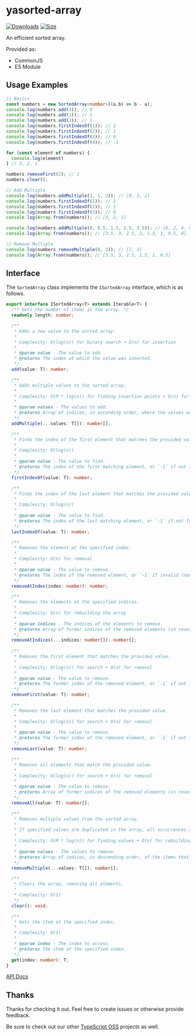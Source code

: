 # yasorted-array

[![Downloads][downloads-badge]][downloads]
[![Size][size-badge]][size]

An efficient sorted array.

Provided as:

- CommonJS
- ES Module

## Usage Examples

```typescript
// Basics
const numbers = new SortedArray<number>((a,b) => b - a);
console.log(numbers.add(3)); // 0
console.log(numbers.add(1)); // 1
console.log(numbers.add(2)); // 1
console.log(numbers.firstIndexOf(1)); // 2
console.log(numbers.firstIndexOf(2)); // 1
console.log(numbers.firstIndexOf(3)); // 0
console.log(numbers.firstIndexOf(4)); // -1

for (const element of numbers) {
  console.log(element)
} // 3, 2, 1

numbers.removeFirst(2); // 1
numbers.clear();

// Add Multiple
console.log(numbers.addMultiple(3, 1, 2)); // [0, 1, 2]
console.log(numbers.firstIndexOf(1)); // 2
console.log(numbers.firstIndexOf(2)); // 1
console.log(numbers.firstIndexOf(3)); // 0
console.log(Array.from(numbers)); // [3, 2, 1]

console.log(numbers.addMultiple(0, 0.5, 1.5, 2.5, 3.5)); // [0, 2, 4, 6, 7]
console.log(Array.from(numbers)); // [3.5, 3, 2.5, 2, 1.5, 1, 0.5, 0]

// Remove Multiple
console.log(numbers.removeMultiple(0, 2)); // [7, 3]
console.log(Array.from(numbers)); // [3.5, 3, 2.5, 1.5, 1, 0.5]
```

## Interface

The `SortedArray` class implements the `ISortedArray` interface, which is as follows.

```typescript
export interface ISortedArray<T> extends Iterable<T> {
  /** Gets the number of items in the array. */
  readonly length: number;

  /**
   * Adds a new value to the sorted array.
   *
   * Complexity: O(log(n)) for binary search + O(n) for insertion
   *
   * @param value - The value to add.
   * @returns The index at which the value was inserted.
   */
  add(value: T): number;

  /**
   * Adds multiple values to the sorted array.
   *
   * Complexity: O(M * log(n)) for finding insertion points + O(n) for rebuilding the array, where M is the number of items to add.
   *
   * @param values - The values to add.
   * @returns Array of indices, in ascending order, where the values were inserted.
   */
  addMultiple(...values: T[]): number[];

  /**
   * Finds the index of the first element that matches the provided value.
   *
   * Complexity: O(log(n))
   *
   * @param value - The value to find.
   * @returns The index of the first matching element, or `-1` if not found.
   */
  firstIndexOf(value: T): number;

  /**
   * Finds the index of the last element that matches the provided value.
   *
   * Complexity: O(log(n))
   *
   * @param value - The value to find.
   * @returns The index of the last matching element, or `-1` if not found.
   */
  lastIndexOf(value: T): number;

  /**
   * Removes the element at the specified index.
   *
   * Complexity: O(n) for removal
   *
   * @param value - The value to remove.
   * @returns The index of the removed element, or `-1` if invalid (non-integer) or out of bounds.
   */
  removeAtIndex(index: number): number;

  /**
   * Removes the elements at the specified indices.
   *
   * Complexity: O(n) for rebuilding the array
   *
   * @param indices - The indices of the elements to remove.
   * @returns Array of former indices of the removed elements (in reverse order).
   */
  removeAtIndices(...indices: number[]): number[];
  
  /**
   * Removes the first element that matches the provided value.
   *
   * Complexity: O(log(n)) for search + O(n) for removal
   *
   * @param value - The value to remove.
   * @returns The former index of the removed element, or `-1` if not found.
   */
  removeFirst(value: T): number;

  /**
   * Removes the last element that matches the provided value.
   *
   * Complexity: O(log(n)) for search + O(n) for removal
   *
   * @param value - The value to remove.
   * @returns The former index of the removed element, or `-1` if not found.
   */
  removeLast(value: T): number;

  /**
   * Removes all elements that match the provided value.
   *
   * Complexity: O(log(n)) for search + O(n) for removal
   *
   * @param value - The value to remove.
   * @returns Array of former indices of the removed elements (in reverse order).
   */
  removeAll(value: T): number[];

  /**
   * Removes multiple values from the sorted array.
   *
   * If specified values are duplicated in the array, all occurrences are removed.
   *
   * Complexity: O(M * log(n)) for finding values + O(n) for rebuilding the array, where M is the number of items to remove.
   *
   * @param values - The values to remove.
   * @returns Array of indices, in descending order, of the items that were removed.
   */
  removeMultiple(...values: T[]): number[];

  /**
   * Clears the array, removing all elements.
   *
   * Complexity: O(1)
   */
  clear(): void;

  /**
   * Gets the item at the specified index.
   *
   * Complexity: O(1)
   *
   * @param index - The index to access.
   * @returns The item at the specified index.
   */
  get(index: number): T;
}
```

[API Docs](https://typescript-oss.github.io/yasorted-array/)

## Thanks

Thanks for checking it out.  Feel free to create issues or otherwise provide feedback.

Be sure to check out our other [TypeScript OSS](https://github.com/TypeScript-OSS) projects as well.

<!-- Definitions -->

[downloads-badge]: https://img.shields.io/npm/dm/yasorted-array.svg

[downloads]: https://www.npmjs.com/package/yasorted-array

[size-badge]: https://img.shields.io/bundlephobia/minzip/yasorted-array.svg

[size]: https://bundlephobia.com/result?p=yasorted-array
